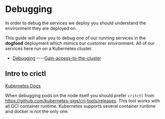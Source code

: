 # Debugging

In order to debug the services we deploy you should understand the environment they are deployed on.

This guide will allow you to debug one of our running services in the **dogfood** deployment which mimics our customer environment. All of our services here run on a Kubernetes cluster.

- [Debugging](#debugging)
----[Gain-access-to-the-cluster](./tutorial.md#gain-access-to-the-cluster)


## Intro to crictl

[Kubernetes Docs](https://kubernetes.io/docs/tasks/debug-application-cluster/crictl/)

When debugging pods on the node itself you should prefer `critctl` from <https://github.com/kubernetes-sigs/cri-tools/releases>.
This tool works with all OCI container runtime. Kubernetes supports several container runtime and docker is not the only one.
